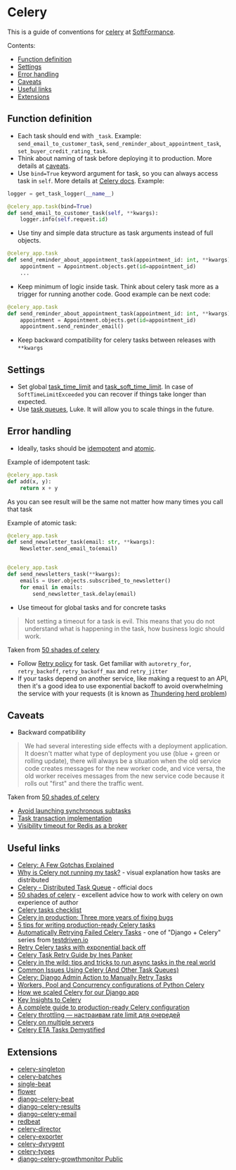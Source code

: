 # Celery

This is a guide of conventions for [celery](https://github.com/celery/celery) at [SoftFormance](https://softformance.com).

Contents:

- [Function definition](#function-definition)
- [Settings](#settings)
- [Error handling](#error-handling)
- [Caveats](#caveats)
- [Useful links](#useful-links)
- [Extensions](#extensions)


## Function definition

- Each task should end with `_task`. Example: `send_email_to_customer_task`, `send_reminder_about_appointment_task`,
  `set_buyer_credit_rating_task`.
- Think about naming of task before deploying it to production. More details at [caveats](#caveats).
- Use `bind=True` keyword argument for task, so you can always access task in `self`. More details at
  [Celery docs](https://docs.celeryproject.org/en/stable/userguide/tasks.html#bound-tasks). Example:
```python
logger = get_task_logger(__name__)

@celery_app.task(bind=True)
def send_email_to_customer_task(self, **kwargs):
    logger.info(self.request.id)
```
- Use tiny and simple data structure as task arguments instead of full objects.
```python
@celery_app.task
def send_reminder_about_appointment_task(appointment_id: int, **kwargs):
    appointment = Appointment.objects.get(id=appointment_id)
    ...
```
- Keep minimum of logic inside task. Think about celery task more as a trigger for running another code.
  Good example can be next code:
```python
@celery_app.task
def send_reminder_about_appointment_task(appointment_id: int, **kwargs):
    appointment = Appointment.objects.get(id=appointment_id)
    appointment.send_reminder_email()
```
- Keep backward compatibility for celery tasks between releases with `**kwargs`

## Settings

- Set global [task_time_limit](https://docs.celeryproject.org/en/stable/userguide/configuration.html#task-time-limit)
  and [task_soft_time_limit](https://docs.celeryproject.org/en/stable/userguide/configuration.html#task-soft-time-limit).
  In case of `SoftTimeLimitExceeded` you can recover if things take longer than expected.
- Use [task queues](https://docs.celeryproject.org/en/latest/userguide/routing.html), Luke.
  It will allow you to scale things in the future.

## Error handling

- Ideally, tasks should be [idempotent](https://docs.celeryproject.org/en/stable/glossary.html#term-idempotent) and [atomic](https://en.wikipedia.org/wiki/Atomicity_(database_systems)).

Example of idempotent task:
```python
@celery_app.task
def add(x, y):
    return x + y
```
As you can see result will be the same not matter how many times you call that task

Example of atomic task:
```python
@celery_app.task
def send_newsletter_task(email: str, **kwargs):
    Newsletter.send_email_to(email)


@celery_app.task
def send_newsletters_task(**kwargs):
    emails = User.objects.subscribed_to_newsletter()
    for email in emails:
        send_newsletter_task.delay(email)
```
- Use timeout for global tasks and for concrete tasks
> Not setting a timeout for a task is evil.
> This means that you do not understand what is happening in the task, how business logic should work.

Taken from [50 shades of celery](https://sudonull.com/post/6810-50-shades-of-celery)
- Follow [Retry policy](https://docs.celeryproject.org/en/stable/userguide/tasks.html#retrying) for task.
  Get familiar with `autoretry_for`, `retry_backoff`, `retry_backoff_max` and `retry_jitter`
- If your tasks depend on another service, like making a request to an API,
  then it's a good idea to use exponential backoff to avoid overwhelming the service with your requests
  (it is known as [Thundering herd problem](https://en.wikipedia.org/wiki/Thundering_herd_problem))

## Caveats

- Backward compatibility
> We had several interesting side effects with a deployment application.
> It doesn't matter what type of deployment you use (blue + green or rolling update),
> there will always be a situation when the old service code creates messages for the new worker code,
> and vice versa, the old worker receives messages from the new service code because
> it rolls out "first" and there the traffic went.

Taken from [50 shades of celery](https://sudonull.com/post/6810-50-shades-of-celery)
- [Avoid launching synchronous subtasks](https://docs.celeryproject.org/en/stable/userguide/tasks.html#avoid-launching-synchronous-subtasks)
- [Task transaction implementation](https://docs.celeryproject.org/en/stable/userguide/tasks.html#database-transactions)
- [Visibility timeout for Redis as a broker](https://docs.celeryproject.org/en/stable/getting-started/backends-and-brokers/redis.html#visibility-timeout)

## Useful links

- [Celery: A Few Gotchas Explained](http://www.ines-panker.com/2020/10/28/celery-explained.html)
- [Why is Celery not running my task?](https://www.lorenzogil.com/blog/2020/03/01/celery-tasks/) - visual explanation how tasks are distributed
- [Celery - Distributed Task Queue](https://docs.celeryproject.org/en/stable/index.html) - official docs
- [50 shades of celery](https://sudonull.com/post/6810-50-shades-of-celery) - excellent advice how to work with celery on own experience of author
- [Celery tasks checklist](https://devchecklists.com/celery-tasks-checklist/)
- [Celery in production: Three more years of fixing bugs](https://medium.com/squad-engineering/celery-in-production-three-more-years-of-fixing-bugs-2ee462cef39f)
- [5 tips for writing production-ready Celery tasks](https://blog.wolt.com/engineering/2021/09/15/5-tips-for-writing-production-ready-celery-tasks/)
- [Automatically Retrying Failed Celery Tasks](https://testdriven.io/blog/retrying-failed-celery-tasks/) - one of "Django + Celery" series from [testdriven.io](https://testdriven.io/)
- [Retry Celery tasks with exponential back off](https://stackoverflow.com/questions/9731435/retry-celery-tasks-with-exponential-back-off)
- [Celery Task Retry Guide by Ines Panker](https://ines-panker.medium.com/celery-task-retry-guide-e47e184a9198)
- [Celery in the wild: tips and tricks to run async tasks in the real world](https://www.vinta.com.br/blog/2018/celery-wild-tips-and-tricks-run-async-tasks-real-world/)
- [Common Issues Using Celery (And Other Task Queues)](https://adamj.eu/tech/2020/02/03/common-celery-issues-on-django-projects/)
- [Celery: Django Admin Action to Manually Retry Tasks](https://medium.com/@sameer_kumar/celery-django-admin-action-to-manually-retry-tasks-90b8013b0b8f)
- [Workers, Pool and Concurrency configurations of Python Celery](https://medium.com/analytics-vidhya/python-celery-explained-for-beginners-to-professionals-part-3-workers-pool-and-concurrency-ef0522e89ac5)
- [How we scaled Celery for our Django app](https://vedantsopinions.medium.com/how-we-scaled-celery-for-our-django-app-da2465a3a6be)
- [Key Insights to Celery](https://sanchit-ahuja.medium.com/key-insights-to-celery-29e840d5df6d)
- [A complete guide to production-ready Celery configuration](https://progressstory.com/tech/python/production-ready-celery-configuration/)
- [Celery throttling — настраивам rate limit для очередей](https://habr.com/ru/post/494090/)
- [Celery on multiple servers](https://vismay-t.medium.com/celery-on-multiple-servers-5e561b3b36d7)
- [Celery ETA Tasks Demystified](https://engineering.instawork.com/celery-eta-tasks-demystified-424b836e4e94)


## Extensions

- [celery-singleton](https://github.com/steinitzu/celery-singleton)
- [celery-batches](https://github.com/clokep/celery-batches)
- [single-beat](https://github.com/ybrs/single-beat)
- [flower](https://github.com/mher/flower)
- [django-celery-beat](https://github.com/celery/django-celery-beat)
- [django-celery-results](https://github.com/celery/django-celery-results)
- [django-celery-email](https://github.com/pmclanahan/django-celery-email)
- [redbeat](https://github.com/sibson/redbeat)
- [celery-director](https://github.com/ovh/celery-director)
- [celery-exporter](https://github.com/danihodovic/celery-exporter)
- [celery-dyrygent](https://github.com/ovh/celery-dyrygent)
- [celery-types](https://github.com/sbdchd/celery-types)
- [django-celery-growthmonitor
Public](https://github.com/mbourqui/django-celery-growthmonitor/)
